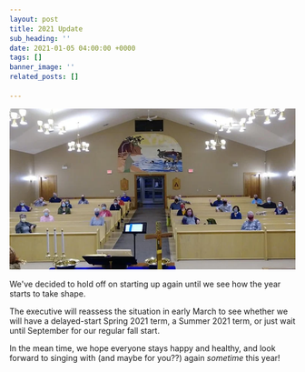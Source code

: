 ```yaml
---
layout: post
title: 2021 Update
sub_heading: ''
date: 2021-01-05 04:00:00 +0000
tags: []
banner_image: ''
related_posts: []

---
```

![](/images/summerside-community-choir-2020-covid.webp)

We've decided to hold off on starting up again until we see how the year starts to take shape.

The executive will reassess the situation in early March to see whether we will have a delayed-start Spring 2021 term,  a Summer 2021 term, or just wait until September for our regular fall start.

In the mean time, we hope everyone stays happy and healthy, and look forward to singing with (and maybe for you??) again _sometime_ this year!